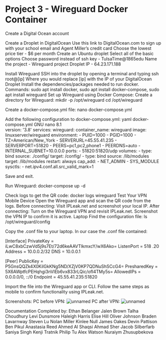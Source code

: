 # Project 3 - Wireguard Docker Container

Create a Digital Ocean account

Create a Droplet in DigitalOcean
Use this link to DigitalOcean.com to sign up with your school email and Agent Miller’s credit card
Choose the lowest price tier - $6 per month
Create an Ubuntu droplet
Select all of the basic options
Choose password instead of ssh key - TulsaTime@1865edu
Name the project - Wireguard project
Droplet IP - 64.23.171.188

Install Wireguard 
SSH into the droplet by opening a terminal and typing ssh root@[ip]
Where you would replace [ip] with the IP of your DigitalOcean Droplet
Install the dependencies/packages needed to run docker. Commands: sudo apt install docker, sudo apt install docker-compose, sudo apt install wireguard
Set up Wireguard using Docker Compose: 
Create a directory for Wireguard: 
mkdir -p /opt/wireguard
cd /opt/wireguard
 
Create a docker-compose.yml file: 
nano docker-compose.yml
 
Add the following configuration to docker-compose.yml: 
yaml  docker-compose.yml
  GNU nano 8.1                                                        
version: '3.8'
services:
  wireguard:
    container_name: wireguard
    image: linuxserver/wireguard
    environment:
      - PUID=1000
      - PGID=1000
      - TZ=American/New_York
      - SERVERURL=45.55.41.235
      - SERVERPORT=51820
      - PEERS=pc1,pc2,phone1
      - PEERDNS=auto
      - INTERNAL_SUBNET=10.0.0.0
    ports:
      - 51820:51820/udp
    volumes:
      - type: bind
        source: ./config/
        target: /config/
      - type: bind
        source: /lib/modules
        target: /lib/modules
    restart: always
    cap_add:
      - NET_ADMIN
      - SYS_MODULE
    sysctls:
      - net.ipv4.conf.all.src_valid_mark=1


Save and exit. 

Run Wireguard: 
docker-compose up -d 
 
Check logs to get the QR code: 
docker logs wireguard 
Test Your VPN 
Mobile Device 
Open the Wireguard app and scan the QR code from the logs. 
Before connecting: 
Visit IPLeak.net and screenshot your local IP. 
After connecting: 
Turn on the Wireguard VPN and revisit IPLeak.net. 
Screenshot the VPN IP to confirm it is active. 
Laptop 
Find the configuration file: 
ls /opt/wireguard/config 
 
Copy the .conf file to your laptop. 
In our case the .conf file contained:

[Interface]
PrivateKey = iLwC8xbCzwVd5j9s7Et/72d6keAAVTlkmxcY/wX6Ako=
ListenPort = 518
.20
Address = 10.0.0.2/32
DNS = 10.0.0.1

[Peer]
PublicKey = P5GnsQQZk4X0KilGkKNg5ND/XZjV0KP7QDNuShSCcG4=
PresharedKey = 5X6AWptfcPEHqhgi3nVlEb6vx833rLQic/ofI4TMy5s=
AllowedIPs = 0.0.0.0/0, ::/0
Endpoint = 45.55.41.235:51820


Import the file into the Wireguard app or CLI. 
Follow the same steps as mobile to confirm functionality using IPLeak.net. 
 
 


Screenshots:
PC before VPN:
![unnamed](https://github.com/user-attachments/assets/1e9cfb60-40f2-45be-99a5-e7fdf9478158)
PC after VPN:
![unnamed](https://github.com/user-attachments/assets/de1377bf-bb65-44d9-ac2b-d15b17aac798)



Documentation Completed by: 
Ethan Belanger
Jalen Brown
Talha Choudhury
Levi Dunsmore
Haleigh Harris
Elise Hill
Oliver Johnson
Braden Lavarnway
Steven Lu
Nolan Miller
Kinlee Null
James Oakes
Devin Pattison
Ben Pikul
Anastasia Reed
Ahmed Al Shaqsi
Ahmad Sher
Jacob Silberfarb
Saniya Singh
Kenji Tratnik
Philip Tu
Alex Watson
Nuraiym Zhusupbekova



